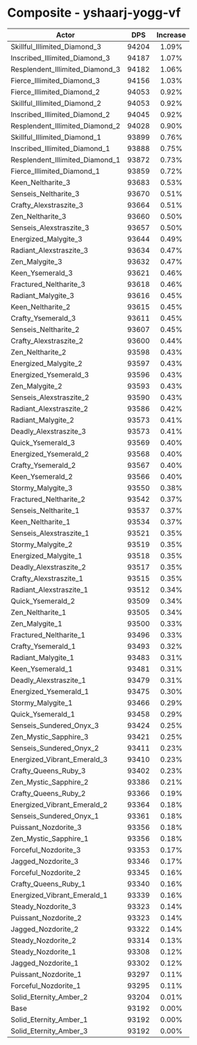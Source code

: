 # Composite - yshaarj-yogg-vf
| Actor | DPS | Increase |
|---|:---:|:---:|
|Skillful_Illimited_Diamond_3|94204|1.09%|
|Inscribed_Illimited_Diamond_3|94187|1.07%|
|Resplendent_Illimited_Diamond_3|94182|1.06%|
|Fierce_Illimited_Diamond_3|94156|1.03%|
|Fierce_Illimited_Diamond_2|94053|0.92%|
|Skillful_Illimited_Diamond_2|94053|0.92%|
|Inscribed_Illimited_Diamond_2|94045|0.92%|
|Resplendent_Illimited_Diamond_2|94028|0.90%|
|Skillful_Illimited_Diamond_1|93899|0.76%|
|Inscribed_Illimited_Diamond_1|93888|0.75%|
|Resplendent_Illimited_Diamond_1|93872|0.73%|
|Fierce_Illimited_Diamond_1|93859|0.72%|
|Keen_Neltharite_3|93683|0.53%|
|Senseis_Neltharite_3|93670|0.51%|
|Crafty_Alexstraszite_3|93664|0.51%|
|Zen_Neltharite_3|93660|0.50%|
|Senseis_Alexstraszite_3|93657|0.50%|
|Energized_Malygite_3|93644|0.49%|
|Radiant_Alexstraszite_3|93634|0.47%|
|Zen_Malygite_3|93632|0.47%|
|Keen_Ysemerald_3|93621|0.46%|
|Fractured_Neltharite_3|93618|0.46%|
|Radiant_Malygite_3|93616|0.45%|
|Keen_Neltharite_2|93615|0.45%|
|Crafty_Ysemerald_3|93611|0.45%|
|Senseis_Neltharite_2|93607|0.45%|
|Crafty_Alexstraszite_2|93600|0.44%|
|Zen_Neltharite_2|93598|0.43%|
|Energized_Malygite_2|93597|0.43%|
|Energized_Ysemerald_3|93596|0.43%|
|Zen_Malygite_2|93593|0.43%|
|Senseis_Alexstraszite_2|93590|0.43%|
|Radiant_Alexstraszite_2|93586|0.42%|
|Radiant_Malygite_2|93573|0.41%|
|Deadly_Alexstraszite_3|93573|0.41%|
|Quick_Ysemerald_3|93569|0.40%|
|Energized_Ysemerald_2|93568|0.40%|
|Crafty_Ysemerald_2|93567|0.40%|
|Keen_Ysemerald_2|93566|0.40%|
|Stormy_Malygite_3|93550|0.38%|
|Fractured_Neltharite_2|93542|0.37%|
|Senseis_Neltharite_1|93537|0.37%|
|Keen_Neltharite_1|93534|0.37%|
|Senseis_Alexstraszite_1|93521|0.35%|
|Stormy_Malygite_2|93519|0.35%|
|Energized_Malygite_1|93518|0.35%|
|Deadly_Alexstraszite_2|93517|0.35%|
|Crafty_Alexstraszite_1|93515|0.35%|
|Radiant_Alexstraszite_1|93512|0.34%|
|Quick_Ysemerald_2|93509|0.34%|
|Zen_Neltharite_1|93505|0.34%|
|Zen_Malygite_1|93500|0.33%|
|Fractured_Neltharite_1|93496|0.33%|
|Crafty_Ysemerald_1|93493|0.32%|
|Radiant_Malygite_1|93483|0.31%|
|Keen_Ysemerald_1|93481|0.31%|
|Deadly_Alexstraszite_1|93479|0.31%|
|Energized_Ysemerald_1|93475|0.30%|
|Stormy_Malygite_1|93466|0.29%|
|Quick_Ysemerald_1|93458|0.29%|
|Senseis_Sundered_Onyx_3|93424|0.25%|
|Zen_Mystic_Sapphire_3|93421|0.25%|
|Senseis_Sundered_Onyx_2|93411|0.23%|
|Energized_Vibrant_Emerald_3|93410|0.23%|
|Crafty_Queens_Ruby_3|93402|0.23%|
|Zen_Mystic_Sapphire_2|93386|0.21%|
|Crafty_Queens_Ruby_2|93366|0.19%|
|Energized_Vibrant_Emerald_2|93364|0.18%|
|Senseis_Sundered_Onyx_1|93361|0.18%|
|Puissant_Nozdorite_3|93356|0.18%|
|Zen_Mystic_Sapphire_1|93356|0.18%|
|Forceful_Nozdorite_3|93353|0.17%|
|Jagged_Nozdorite_3|93346|0.17%|
|Forceful_Nozdorite_2|93345|0.16%|
|Crafty_Queens_Ruby_1|93340|0.16%|
|Energized_Vibrant_Emerald_1|93339|0.16%|
|Steady_Nozdorite_3|93323|0.14%|
|Puissant_Nozdorite_2|93323|0.14%|
|Jagged_Nozdorite_2|93322|0.14%|
|Steady_Nozdorite_2|93314|0.13%|
|Steady_Nozdorite_1|93308|0.12%|
|Jagged_Nozdorite_1|93302|0.12%|
|Puissant_Nozdorite_1|93297|0.11%|
|Forceful_Nozdorite_1|93295|0.11%|
|Solid_Eternity_Amber_2|93204|0.01%|
|Base|93192|0.00%|
|Solid_Eternity_Amber_1|93192|0.00%|
|Solid_Eternity_Amber_3|93192|0.00%|
